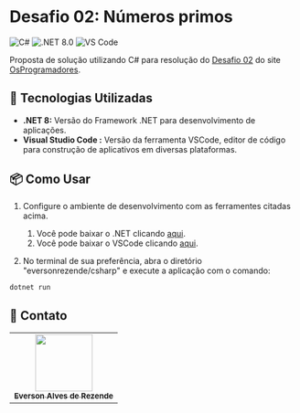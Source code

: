 # Desafio 02: Números primos

![C#](https://img.shields.io/badge/C%23-512BD4?style=flat&logo=csharp&logoColor=white) ![.NET 8.0](https://img.shields.io/badge/.NET-v8.0-blue?logo=dotnet) ![VS Code](https://img.shields.io/badge/VScode-007ACC?style=flat&logo=visualstudiocode&logoColor=white)

Proposta de solução utilizando C# para resolução do [Desafio 02](https://osprogramadores.com/desafios/d02/) do site [OsProgramadores](https://osprogramadores.com/).

## 💫 Tecnologias Utilizadas

- **.NET 8:** Versão do Framework .NET para desenvolvimento de aplicações.
- **Visual Studio Code :** Versão da ferramenta VSCode, editor de código para construção de aplicativos em diversas plataformas.

## 📦 Como Usar

1. Configure o ambiente de desenvolvimento com as ferramentes citadas acima.

   1. Você pode baixar o .NET clicando [aqui](https://dotnet.microsoft.com/en-us/download).
   2. Você pode baixar o VSCode clicando [aqui](https://code.visualstudio.com/Download).

2. No terminal de sua preferência, abra o diretório "eversonrezende/csharp" e execute a aplicação com o comando:

```cmd
dotnet run
```

## 🤝 Contato

<table>
  <tr>
    <td align="center"><a href="https://github.com/eversonrezende"><img src="https://avatars.githubusercontent.com/eversonrezende" width="100px;" alt=""/><br /><sub><b>Everson Alves de Rezende</b></sub></a><br /></td>
  </tr>
</table>
